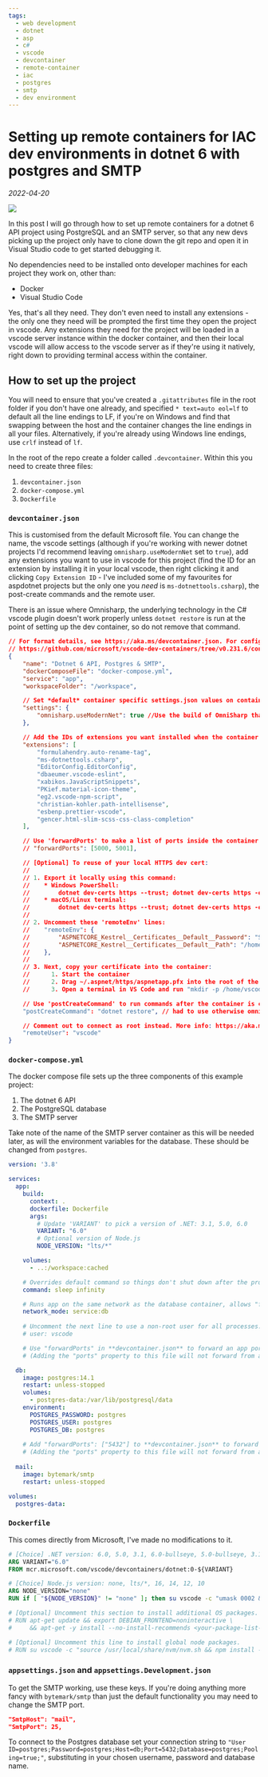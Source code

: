 ```yaml
---
tags:
  - web development
  - dotnet
  - asp
  - c#
  - vscode
  - devcontainer
  - remote-container
  - iac
  - postgres
  - smtp
  - dev environment
---
```


# Setting up remote containers for IAC dev environments in dotnet 6 with postgres and SMTP

_2022-04-20_

![](/img/devcontainer.gif)

In this post I will go through how to set up remote containers for a dotnet 6 API project using PostgreSQL and an SMTP server, so that any new devs picking up the project only have to clone down the git repo and open it in Visual Studio code to get started debugging it.

No dependencies need to be installed onto developer machines for each project they work on, other than:

- Docker
- Visual Studio Code

Yes, that's all they need. They don't even need to install any extensions - the only one they need will be prompted the first time they open the project in vscode. Any extensions they need for the project will be loaded in a vscode server instance within the docker container, and then their local vscode will allow access to the vscode server as if they're using it natively, right down to providing terminal access within the container.

## How to set up the project

You will need to ensure that you've created a `.gitattributes` file in the root folder if you don't have one already, and specified `* text=auto eol=lf` to default all the line endings to LF, if you're on Windows and find that swapping between the host and the container changes the line endings in all your files. Alternatively, if you're already using Windows line endings, use `crlf` instead of `lf`.

In the root of the repo create a folder called `.devcontainer`. Within this you need to create three files:

1. `devcontainer.json`
2. `docker-compose.yml`
3. `Dockerfile`

### `devcontainer.json`

This is customised from the default Microsoft file. You can change the name, the vscode settings (although if you're working with newer dotnet projects I'd recommend leaving `omnisharp.useModernNet` set to `true`), add any extensions you want to use in vscode for this project (find the ID for an extension by installing it in your local vscode, then right clicking it and clicking `Copy Extension ID` - I've included some of my favourites for aspdotnet projects but the only one you *need* is `ms-dotnettools.csharp`), the post-create commands and the remote user.

There is an issue where Omnisharp, the underlying technology in the C# vscode plugin doesn't work properly unless `dotnet restore` is run at the point of setting up the dev container, so do not remove that command.

```json linenums="1"
// For format details, see https://aka.ms/devcontainer.json. For config options, see the README at:
// https://github.com/microsoft/vscode-dev-containers/tree/v0.231.6/containers/dotnet-postgres
{
    "name": "Dotnet 6 API, Postgres & SMTP",
    "dockerComposeFile": "docker-compose.yml",
    "service": "app",
    "workspaceFolder": "/workspace",

    // Set *default* container specific settings.json values on container create.
    "settings": {
		"omnisharp.useModernNet": true //Use the build of OmniSharp that runs on the .NET 6 SDK. This build requires that the .NET 6 SDK be installed and does not use Visual Studio MSBuild tools or Mono. It only supports newer SDK-style projects that are buildable with dotnet build. Unity projects and other Full Framework projects are not supported. 
	},

    // Add the IDs of extensions you want installed when the container is created.
    "extensions": [
		"formulahendry.auto-rename-tag",
		"ms-dotnettools.csharp",
		"EditorConfig.EditorConfig",
		"dbaeumer.vscode-eslint",
		"xabikos.JavaScriptSnippets",
		"PKief.material-icon-theme",
		"eg2.vscode-npm-script",
		"christian-kohler.path-intellisense",
		"esbenp.prettier-vscode",
		"gencer.html-slim-scss-css-class-completion"
	],

    // Use 'forwardPorts' to make a list of ports inside the container available locally.
    // "forwardPorts": [5000, 5001],

	// [Optional] To reuse of your local HTTPS dev cert:
	//
	// 1. Export it locally using this command:
	//    * Windows PowerShell:
	//        dotnet dev-certs https --trust; dotnet dev-certs https -ep "$env:USERPROFILE/.aspnet/https/aspnetapp.pfx" -p "SecurePwdGoesHere"
	//    * macOS/Linux terminal:
	//        dotnet dev-certs https --trust; dotnet dev-certs https -ep "${HOME}/.aspnet/https/aspnetapp.pfx" -p "SecurePwdGoesHere"
	// 
	// 2. Uncomment these 'remoteEnv' lines:
	//    "remoteEnv": {
	// 	      "ASPNETCORE_Kestrel__Certificates__Default__Password": "SecurePwdGoesHere",
	//        "ASPNETCORE_Kestrel__Certificates__Default__Path": "/home/vscode/.aspnet/https/aspnetapp.pfx",
	//    },
	//
	// 3. Next, copy your certificate into the container:
	//      1. Start the container
	//      2. Drag ~/.aspnet/https/aspnetapp.pfx into the root of the file explorer
	//      3. Open a terminal in VS Code and run "mkdir -p /home/vscode/.aspnet/https && mv aspnetapp.pfx /home/vscode/.aspnet/https"

    // Use 'postCreateCommand' to run commands after the container is created.
    "postCreateCommand": "dotnet restore", // had to use otherwise omnisharp wouldn't work properly, so no intellisense in vscode

    // Comment out to connect as root instead. More info: https://aka.ms/vscode-remote/containers/non-root.
    "remoteUser": "vscode"
}
```

### `docker-compose.yml`

The docker compose file sets up the three components of this example project:

1. The dotnet 6 API
2. The PostgreSQL database
3. The SMTP server

Take note of the name of the SMTP server container as this will be needed later, as will the environment variables for the database. These should be changed from `postgres`.

```yml
version: '3.8'

services:
  app:
    build:
      context: .
      dockerfile: Dockerfile
      args:
        # Update 'VARIANT' to pick a version of .NET: 3.1, 5.0, 6.0
        VARIANT: "6.0"
        # Optional version of Node.js
        NODE_VERSION: "lts/*"

    volumes:
      - ..:/workspace:cached

    # Overrides default command so things don't shut down after the process ends.
    command: sleep infinity

    # Runs app on the same network as the database container, allows "forwardPorts" in devcontainer.json function.
    network_mode: service:db
    
    # Uncomment the next line to use a non-root user for all processes.
    # user: vscode

    # Use "forwardPorts" in **devcontainer.json** to forward an app port locally. 
    # (Adding the "ports" property to this file will not forward from a Codespace.)

  db:
    image: postgres:14.1
    restart: unless-stopped
    volumes:
      - postgres-data:/var/lib/postgresql/data
    environment:
      POSTGRES_PASSWORD: postgres
      POSTGRES_USER: postgres
      POSTGRES_DB: postgres
      
    # Add "forwardPorts": ["5432"] to **devcontainer.json** to forward PostgreSQL locally.
    # (Adding the "ports" property to this file will not forward from a Codespace.)
  
  mail:
    image: bytemark/smtp
    restart: unless-stopped

volumes:
  postgres-data:

```

### `Dockerfile`

This comes directly from Microsoft, I've made no modifications to it.

```dockerfile
# [Choice] .NET version: 6.0, 5.0, 3.1, 6.0-bullseye, 5.0-bullseye, 3.1-bullseye, 6.0-focal, 5.0-focal, 3.1-focal
ARG VARIANT="6.0"
FROM mcr.microsoft.com/vscode/devcontainers/dotnet:0-${VARIANT}

# [Choice] Node.js version: none, lts/*, 16, 14, 12, 10
ARG NODE_VERSION="none"
RUN if [ "${NODE_VERSION}" != "none" ]; then su vscode -c "umask 0002 && . /usr/local/share/nvm/nvm.sh && nvm install ${NODE_VERSION} 2>&1"; fi

# [Optional] Uncomment this section to install additional OS packages.
# RUN apt-get update && export DEBIAN_FRONTEND=noninteractive \
#     && apt-get -y install --no-install-recommends <your-package-list-here>

# [Optional] Uncomment this line to install global node packages.
# RUN su vscode -c "source /usr/local/share/nvm/nvm.sh && npm install -g <your-package-here>" 2>&1
```

### `appsettings.json` and `appsettings.Development.json`

To get the SMTP working, use these keys. If you're doing anything more fancy with `bytemark/smtp` than just the default functionality you may need to change the SMTP port.

```json linenums="1"
"SmtpHost": "mail",
"SmtpPort": 25,
```

To connect to the Postgres database set your connection string to `"User ID=postgres;Password=postgres;Host=db;Port=5432;Database=postgres;Pooling=true;"`, substituting in your chosen username, password and database name.
